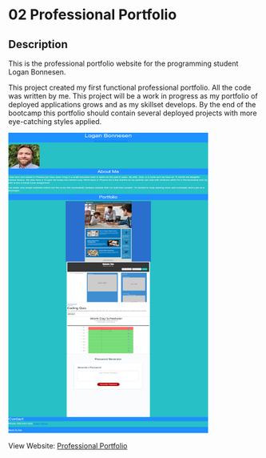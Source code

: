# 02 Professional Portfolio

## **Description**

This is the professional portfolio website for the programming student Logan Bonnesen. 

This project created my first functional professional portfolio. All the code was written by me. This project will be a work in progress as my portfolio of deployed applications grows and as my skillset develops. By the end of the bootcamp this portfolio should contain several deployed projects with more eye-catching styles applied.  

<img src="./assets/pro-portfolio-update-screenshot.png" alt="screenshot of professional portfolio" height="600px" width="400px"/>   


View Website: [Professional Portfolio](https://logan-bonnesen.github.io/02-Professional-Portfolio/)